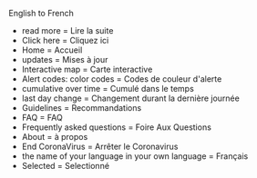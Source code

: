 English to French

- read more = Lire la suite
- Click here = Cliquez ici
- Home = Accueil
- updates = Mises à jour
- Interactive map = Carte interactive
- Alert codes: color codes = Codes de couleur d'alerte
- cumulative over time = Cumulé dans le temps 
- last day change = Changement durant la dernière journée
- Guidelines = Recommandations
- FAQ = FAQ
- Frequently asked questions = Foire Aux Questions
- About = à propos 
- End CoronaVirus = Arrêter le Coronavirus 
- the name of your language in your own language = Français 
- Selected = Selectionné
